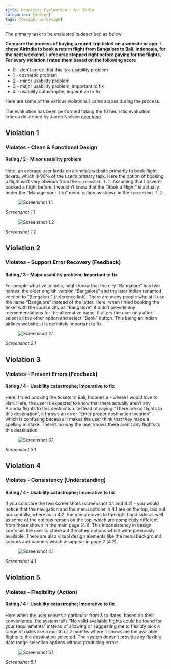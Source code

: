 ```yaml
---
title: Heuristic Evaluation - Air India
categories: [design]
tags: [design, ui-design]
---
```


The primary task to be evaluated is described as below

**Compare the process of buying a round-trip ticket on a website or app. I chose AirIndia to book a return flight from Bangalore to Bali, Indonesia, for the next weekend. I ofcourse stopped right before paying for the flights. For every violation I rated them based on the following score**

* 0 - don’t agree that this is a usability problem
* 1 - cosmetic problem
* 2 - minor usability problem
* 3 - major usability problem; important to fix
* 4 - usability catastrophe; imperative to fix

Here are some of the various violations I came across during the process.

The evaluation has been performed taking the 10 heuristic evaluation criteria described by Jacob Nielsen [over here](https://www.coursera.org/learn/human-computer-interaction/supplement/xDXpm/10-usability-heuristics).


## Violation 1

### Violates - Clean & Functional Design

#### Rating / 2 - Minor usability problem

Here, an average user lands on airindia’s website primarily to book flight tickets, which is 90% of the user’s primary task. Here the option of booking a flight isn’t very obvious from the `screenshot 1.1`. Assuming that I haven't booked a flight before, I wouldn’t know that the “Book a Flight” is actually under the “Manage your Trip” menu option as shown in the `screenshot 1.2`.

<figure class="row justify-content-center figure text-center">
  <img src="https://lh3.googleusercontent.com/Pe4UaRPsJszFcUJzDAmMg6diHtn9vTG49c1DOpW9DuWocU4YXBU2WNWZRvPNDXezcbDvVh1Xs-viJHrwB9VFqfUFRQqs0qByTLh06zuW-mEZBSzvGy_ezY0-AvidDfbTXTHvuapb" class="figure-img img-fluid rounded" alt="Screenshot 1.1">
</figure>
<i class="text-italic text-center d-block">Screenshot 1.1</i>

<figure class="row justify-content-center figure text-center">
  <img src="https://lh6.googleusercontent.com/iA5mP0LHznlqSasHQW19HyVaT6a79mt5JNLZOn5EkzLwW6Ff6uxkzZTffl10Y99p7Aog8-Jp_UTlAYjEZh_h6Nyc1P01e3ufi4EGtWNOaH-zW26iKtrPDgzndVxh8799q-isNQTQ" class="figure-img img-fluid rounded" alt="Screenshot 1.2">
</figure>
<i class="text-italic text-center d-block">Screenshot 1.2</i>


## Violation 2
### Violates - Support Error Recovery (Feedback)
#### Rating / 3 - Major usability problem; Important to fix

For people who live in India, might know that the city “Bangalore” has two names, the older english version “Bangalore” and the later Indian renamed version to “Bengaluru” (reference link). There are many people who still use the name “Bangalore” instead of the latter. Here, when I tried booking the ticket with the source city as “Bangalore”, it didn’t provide any recommendations for the alternative name. It alters the user only after I select all the other option and select “Book” button. This being an Indian airlines website, it is definitely important to fix.

<figure class="row justify-content-center figure text-center">
  <img src="https://lh5.googleusercontent.com/aFPrjTgUiCt7r7Q1nMwzStfKCfMd5Wx5MO7G1v_d9kId_4ZNyTDtzsLnhcpkXELIrnV5NFmWRdVgTq-3awHgv6zjPRQvgZv-VILNuAzuUzY2TGSpYfZZuvqhdHpbBgQHv8aZbUA9" class="figure-img img-fluid rounded" alt="Screenshot 2.1">
</figure>
<i class="text-italic text-center d-block">Screenshot 2.1</i>



## Violation 3
### Violates - Prevent Errors (Feedback)
#### Rating / 4 - Usability catastrophe; Imperative to fix

Here, I tried booking the tickets to Bali, Indonesia - where I would love to visit. Here, the user is expected to know that there actually aren’t any AirIndia flights to this destination. Instead of saying “There are no flights to this destination”, it throws an error “Enter proper destination location” - which is confusing because it makes the user think that they made a spelling mistake. There’s no way the user knows there aren’t any flights to this destination.

<figure class="row justify-content-center figure text-center">
  <img src="https://lh6.googleusercontent.com/qFBL0g_W7h29TwT_Q-_zOaBBrFyAmsDhT_jKbUBB-K5cbJ7AN94qXnfPSSip5oAVaoW5gyhMjPCnxbNGq0JSNoNLS-5R-28JRFADVMSy" class="figure-img img-fluid rounded" alt="Screenshot 3.1">
</figure>
<i class="text-italic text-center d-block">Screenshot 3.1</i>



## Violation 4
### Violates - Consistency (Understanding)
#### Rating / 4 - Usability catastrophe; Imperative to fix

If you compare the two screenshots (screenshot 4.1 and 4.2) - you would notice that the navigation and the menu options in 4.1 are on the top, laid out horizontally, where as in 4.2, the menu moves to the right hand side as well as some of the options remain on the top, which are completely different from those shown in the main page (4.1). This inconsistency in design confuses the user to checkout the other options which were previously available. There are also visual design elements like the menu background colours and banners which disappear in page 2 (4.2).

<figure class="row justify-content-center figure text-center">
  <img src="https://lh4.googleusercontent.com/NzJXPtGueStnJLK70juBDRdJU3P2RwAGLZr--aoZ1QwdFf2f1biIP_UIgdIx5t154BUBbDTODJrexEBeQm3krhqDBXje5fLMCbylzugp" class="figure-img img-fluid rounded" alt="Screenshot 4.1">
</figure>
<i class="text-italic text-center d-block">Screenshot 4.1</i>



## Violation 5
### Violates - Flexibility (Action)
#### Rating / 4 - Usability catastrophe; Imperative to fix

Here when the user selects a particular from & to dates, based on their convenience, the system tells “No valid available flights could be found for your requirements” instead of allowing or suggesting me to flexibly pick a range of dates like a month or 2 months where it shows me the available flights to the destination selected. The system doesn’t provide any flexible date range selection options without producing errors.

<figure class="row justify-content-center figure text-center">
  <img src="https://lh5.googleusercontent.com/uxIXvbpkFHYwu1TbTS462vJ63_fxqKlN27fMa-QW1_B1oL071Uzlt81v7SsYx1TDwE1vgcszdrLOkjNkjbhXGaViZHBtVVFkswqBYcI1-uuF7cUfe0nsK_8hVEgnhpkPL8gsPZ_K" class="figure-img img-fluid rounded" alt="Screenshot 5.1">
</figure>
<i class="text-italic text-center d-block">Screenshot 5.1</i>